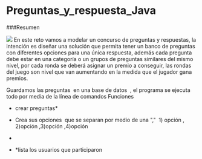 # Preguntas_y_respuesta_Java

###Resumen


![](https://pandao.github.io/editor.md/images/logos/editormd-logo-180x180.png)
En este reto vamos a modelar un concurso de preguntas y respuestas, la intención es diseñar
una solución que permita tener un banco de preguntas con diferentes opciones para una
única respuesta, además cada pregunta debe estar en una categoría o un grupos de
preguntas similares del mismo nivel, por cada ronda se deberá asignar un premio a conseguir,
las rondas del juego son nivel que van aumentando en la medida que el jugador gana premios.


Guardamos las preguntas  en una base de datos  ,
el programa se ejecuta todo por media de la línea de comandos
Funciones
* crear preguntas*

* Crea sus opciones  que se separan por medio de una ","  1) opción , 2)opción ,3)opción ,4)opción

* 
* *lista los usuarios que participaron
